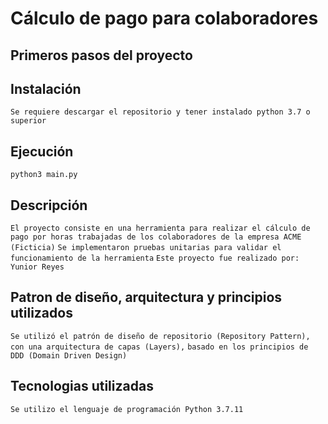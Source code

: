 # Cálculo de pago para colaboradores
## Primeros pasos del proyecto

## Instalación
```Se requiere descargar el repositorio y tener instalado python 3.7 o superior```

## Ejecución
```python3 main.py```

## Descripción
```El proyecto consiste en una herramienta para realizar el cálculo de pago por horas trabajadas de los colaboradores de la empresa ACME (Ficticia)```
```Se implementaron pruebas unitarias para validar el funcionamiento de la herramienta```
```Este proyecto fue realizado por: Yunior Reyes```

## Patron de diseño, arquitectura y principios utilizados
```Se utilizó el patrón de diseño de repositorio (Repository Pattern), con una arquitectura de capas (Layers),```
```basado en los principios de DDD (Domain Driven Design)```

## Tecnologias utilizadas
```Se utilizo el lenguaje de programación Python 3.7.11```
